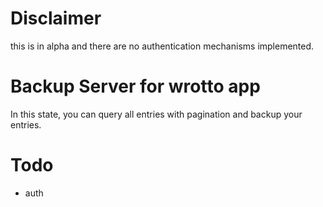 # Disclaimer

this is in alpha and there are no authentication mechanisms implemented.

# Backup Server for wrotto app

In this state, you can query all entries with pagination and backup your entries.

# Todo

* auth
